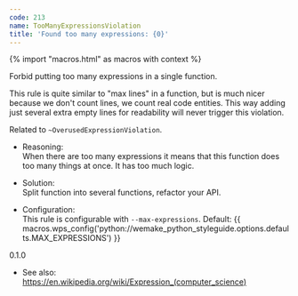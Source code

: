 ```yaml
---
code: 213
name: TooManyExpressionsViolation
title: 'Found too many expressions: {0}'
---
```


{% import "macros.html" as macros with context %}

Forbid putting too many expressions in a single function.

This rule is quite similar to "max lines" in a function, but is much
nicer because we don't count lines, we count real code entities. This
way adding just several extra empty lines for readability will never
trigger this violation.

Related to `~OverusedExpressionViolation`.

  - Reasoning:  
    When there are too many expressions it means that this function does
    too many things at once. It has too much logic.

  - Solution:  
    Split function into several functions, refactor your API.

  - Configuration:  
    This rule is configurable with `--max-expressions`. Default:
    {{ macros.wps_config('python://wemake_python_styleguide.options.defaults.MAX_EXPRESSIONS') }}

<div class="versionadded">

0.1.0

</div>

  - See also:  
    <https://en.wikipedia.org/wiki/Expression_(computer_science)>